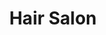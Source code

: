 ---
title: "Hair Salon"
url: /karachi/hair-salon-plot-l-665-sector-5c-2-sector-5-c-2-new-karachi-town/
shop: hairdresser
---
